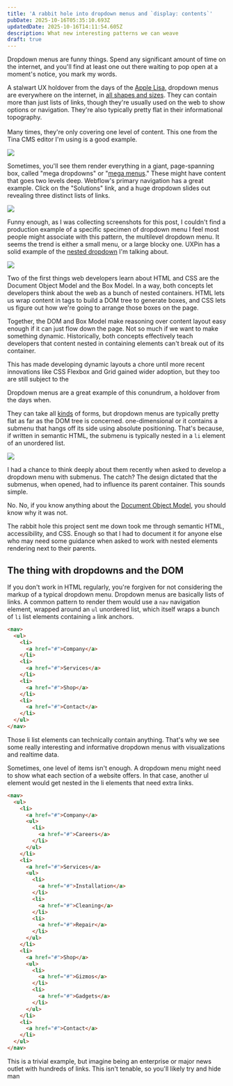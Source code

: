 ```yaml
---
title: 'A rabbit hole into dropdown menus and `display: contents`'
pubDate: 2025-10-16T05:35:10.693Z
updatedDate: 2025-10-16T14:11:54.605Z
description: What new interesting patterns we can weave
draft: true
---
```


Dropdown menus are funny things. Spend any significant amount of time on the internet, and you'll find at least one out there waiting to pop open at a moment's notice, you mark my words. 

A stalwart UX holdover from the days of the [Apple Lisa,](https://kartsci.org/kocomu/computer-history/graphical-user-interface-history/#:~:text=Apple%20Lisa%20and%20the%20Mac,double%2Dclicked%20on%20that%20file.) dropdown menus are everywhere on the internet, in [all shapes and sizes](https://www.interaction-design.org/literature/article/display-contents-the-classic-way-with-dropdown-menus?srsltid=AfmBOopbZE9WdhT5O5-YysSWPpHgE7f2XgNYy9Kt-EX0kNwcOQRria0N). They can contain more than just lists of links, though they're usually used on the web to show options or navigation. They're also typically pretty flat in their informational topography.\
\
Many times, they're only covering one level of content. This one from the Tina CMS editor I'm using is a good example.

![](</Screenshot 2025-10-16 at 9.37.22 AM.png>)

Sometimes, you'll see them render everything in a giant, page-spanning box, called "mega dropdowns" or "[mega menus](https://webflow.com/blog/mega-menu-examples)." These might have content that goes two levels deep. Webflow's primary navigation has a great example. Click on the "Solutions" link, and a huge dropdown slides out revealing three distinct lists of links.

![](</Screenshot 2025-10-16 at 1.33.13 AM.png>)

Funny enough, as I was collecting screenshots for this post, I couldn't find a production example of a specific specimen of dropdown menu I feel most people might associate with this pattern, the multilevel dropdown menu. It seems the trend is either a small menu, or a large blocky one. UXPin has a solid example of the [nested dropdown](https://www.uxpin.com/examples/multilevel-dropdown-navigation) I'm talking about.

![](</Screenshot 2025-10-16 at 10.01.41 AM.png>)

Two of the first things web developers learn about HTML and CSS are the Document Object Model and the Box Model. In a way, both concepts let developers think about the web as a bunch of nested containers. HTML lets us wrap content in tags to build a DOM tree to generate boxes, and CSS lets us figure out how we're going to arrange those boxes on the page.

Together, the DOM and Box Model make reasoning over content layout easy enough if it can just flow down the page. Not so much if we want to make something dynamic. Historically, both concepts effectively teach developers that content nested in containing elements can't break out of its container. 

This has made developing dynamic layouts a chore until more recent innovations like CSS Flexbox and Grid gained wider adoption, but they too are still subject to the 

Dropdown menus are a great example of this conundrum, a holdover from the days when. 

They can take all [kinds](https://www.interaction-design.org/literature/article/display-contents-the-classic-way-with-dropdown-menus) of forms, but dropdown menus are typically pretty flat as far as the DOM tree is concerned. one-dimensional or it contains a submenu that hangs off its side using absolute positioning. That's because, if written in semantic HTML, the submenu is typically nested in a `li` element of an unordered list.

![](</Screenshot 2025-10-16 at 2.10.32 AM.png>)

I had a chance to think deeply about them recently when asked to develop a dropdown menu with submenus. The catch? The design dictated that the submenus, when opened, had to influence its parent container. This sounds simple.

No. No, if you know anything about the [Document Object Model](https://developer.mozilla.org/en-US/docs/Web/API/Document_Object_Model), you should know why it was not.

The rabbit hole this project sent me down took me through semantic HTML, accessibility, and CSS. Enough so that I had to document it for anyone else who may need some guidance when asked to work with nested elements rendering next to their parents.

## The thing with dropdowns and the DOM

If you don't work in HTML regularly, you're forgiven for not considering the markup of a typical dropdown menu. Dropdown menus are basically lists of links. A common pattern to render them would use a `nav` navigation element, wrapped around an `ul` unordered list, which itself wraps a bunch of `li` list elements containing `a` link anchors.

```html
<nav>
  <ul>
    <li>
      <a href="#">Company</a>
    </li>
    <li>
      <a href="#">Services</a>
    </li>
    <li>
      <a href="#">Shop</a>
    </li>
    <li>
      <a href="#">Contact</a>
    </li>
  </ul>
</nav>
```

Those li list elements can technically contain anything. That's why we see some really interesting and informative dropdown menus with visualizations and realtime data.

Sometimes, one level of items isn't enough. A dropdown menu might need to show what each section of a website offers. In that case, another ul element would get nested in the li elements that need extra links.

```html
<nav>
  <ul>
    <li>
      <a href="#">Company</a>
      <ul>
        <li>
          <a href="#">Careers</a>
        </li>
      </ul>
    </li>
    <li>
      <a href="#">Services</a>
      <ul>
        <li>
          <a href="#">Installation</a>
        </li>
        <li>
          <a href="#">Cleaning</a>
        </li>
        <li>
          <a href="#">Repair</a>
        </li>
      </ul>
    </li>
    <li>
      <a href="#">Shop</a>
      <ul>
        <li>
          <a href="#">Gizmos</a>
        </li>
        <li>
          <a href="#">Gadgets</a>
        </li>
      </ul>
    </li>
    <li>
      <a href="#">Contact</a>
    </li>
  </ul>
</nav>
```

This is a trivial example, but imagine being an enterprise or major news outlet with hundreds of links. This isn't tenable, so you'll likely try and hide man
